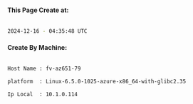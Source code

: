 
   
#### This Page Create at:

```bash

2024-12-16 - 04:35:48 UTC

```

#### Create By Machine:

```bash

Host Name : fv-az651-79

platform  : Linux-6.5.0-1025-azure-x86_64-with-glibc2.35

Ip Local  : 10.1.0.114

```

